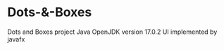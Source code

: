 # Dots-&-Boxes
   Dots and Boxes project
   Java OpenJDK version 17.0.2
   UI implemented by javafx

